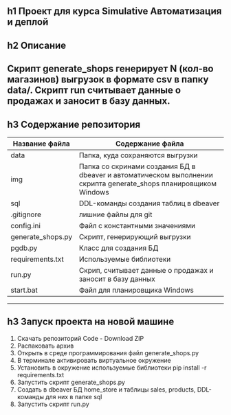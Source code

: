 h1 **Проект для курса Simulative Автоматизация и деплой**
---
h2 Описание
---
Скрипт generate_shops генерирует N (кол-во магазинов) выгрузок в формате csv в папку data/. Скрипт run считывает данные о продажах и заносит в базу данных.
---
h3 Содержание репозитория
---
Название файла   | Содержание файла
---------------- |----------------------
data             | Папка, куда сохраняются выгрузки
img              | Папка со скринами создания БД в dbeaver и автоматическом выполнении скрипта generate_shops планировщиком Windows
sql              | DDL-команды создания таблиц  в dbeaver
.gitignore       | лишние файлы для git
config.ini       |Файл с константными значениями
generate_shops.py|Скрипт, генерирующий выгрузки
pgdb.py          |Класс для создания БД
requirements.txt |Используемые библиотеки
run.py           |Скрип, считывает данные о продажах и заносит в базу данных
start.bat        |Файл для планировщика Windows
---
h3 Запуск проекта на новой машине
---
1. Скачать репозиторий Code - Download ZIP
2. Распаковать архив
3. Открыть в среде программирования файл generate_shops.py
4. В терминале активировать виртуальное окружение
5. Установить в окружение используемые библиотеки pip install -r requirements.txt
6. Запустить скрипт generate_shops.py
7. Создать в dbeaver БД home_store и таблицы sales, products, DDL-команды для них в папке sql
8. Запустить скрипт run.py  
